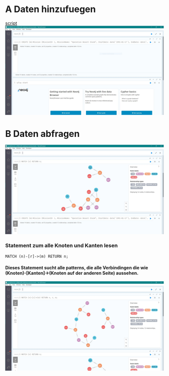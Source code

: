 # A Daten hinzufuegen
[script](a.txt)
![](1_created.JPG)

# B Daten abfragen
![](2_match.JPG)
### Statement zum alle Knoten und Kanten lesen
```
MATCH (n)-[r]->(m) RETURN n;
```
#### Dieses Statement sucht alle patterns, die alle Verbindingen die wie (Knoten)-[Kanten]->(Knoten auf der anderen Seite) aussehen.
![](2_matchh.JPG)
